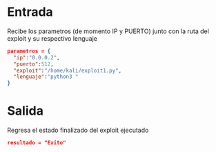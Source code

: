 # Entrada

Recibe los parametros (de momento IP y PUERTO) junto con la ruta del exploit y su respectivo lenguaje

```json
parametros = {
  "ip":"0.0.0.2",
  "puerto":512,
  "exploit":"/home/kali/exploit1.py",
  "lenguaje":"python3 "
}
```

# Salida

Regresa el estado finalizado del exploit ejecutado

```json
resultado = "Exito"
```
